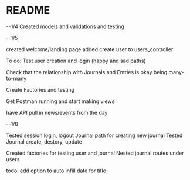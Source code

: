 # README
--1/4
Created models and validations and testing

--1/5

created welcome/landing page
added create user to users_controller

To do:
Test user creation and login
(happy and sad paths)

Check that the relationship with Journals and Entries is okay being many-to-many

Create Factories and testing

Get Postman running and start making views

have API pull in news/events from the day

--1/8

Tested session login, logout
Journal path for creating new journal
Tested Journal create, destory, update

Created factories for testing user and journal
Nested journal routes under users

todo:
add option to auto infill date for title


